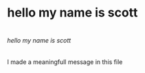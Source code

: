 # <h1> hello my name is scott
# <h6> hello my name is scott

I made a meaningfull message in this file
